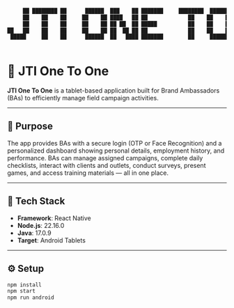 ```zsh
                                                                                                        
     ██ ████████ ██      ██████  ███    ██ ███████     ████████  ██████       ██████  ███    ██ ███████ 
     ██    ██    ██     ██    ██ ████   ██ ██             ██    ██    ██     ██    ██ ████   ██ ██      
     ██    ██    ██     ██    ██ ██ ██  ██ █████          ██    ██    ██     ██    ██ ██ ██  ██ █████   
██   ██    ██    ██     ██    ██ ██  ██ ██ ██             ██    ██    ██     ██    ██ ██  ██ ██ ██      
 █████     ██    ██      ██████  ██   ████ ███████        ██     ██████       ██████  ██   ████ ███████ 
                                                                                                        

```

# 📱 JTI One To One

**JTI One To One** is a tablet-based application built for Brand Ambassadors (BAs) to efficiently manage field campaign activities.

---

## 🚀 Purpose

The app provides BAs with a secure login (OTP or Face Recognition) and a personalized dashboard showing personal details, employment history, and performance. BAs can manage assigned campaigns, complete daily checklists, interact with clients and outlets, conduct surveys, present games, and access training materials — all in one place.

---

## 🔧 Tech Stack

- **Framework**: React Native  
- **Node.js**: 22.16.0  
- **Java**: 17.0.9  
- **Target**: Android Tablets

---

## ⚙️ Setup

```bash
npm install
npm start
npm run android

```